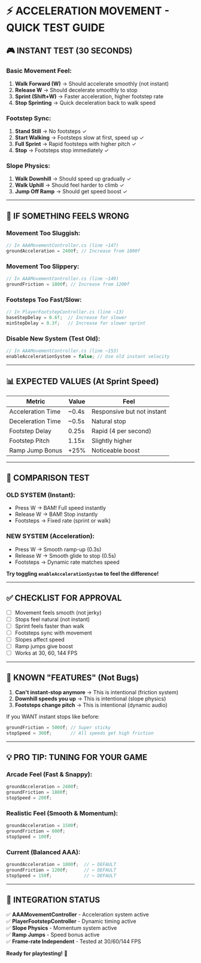 # ⚡ ACCELERATION MOVEMENT - QUICK TEST GUIDE

## 🎮 **INSTANT TEST (30 SECONDS)**

### **Basic Movement Feel:**
1. **Walk Forward (W)** → Should accelerate smoothly (not instant)
2. **Release W** → Should decelerate smoothly to stop
3. **Sprint (Shift+W)** → Faster acceleration, higher footstep rate
4. **Stop Sprinting** → Quick deceleration back to walk speed

### **Footstep Sync:**
1. **Stand Still** → No footsteps ✓
2. **Start Walking** → Footsteps slow at first, speed up ✓
3. **Full Sprint** → Rapid footsteps with higher pitch ✓
4. **Stop** → Footsteps stop immediately ✓

### **Slope Physics:**
1. **Walk Downhill** → Should speed up gradually ✓
2. **Walk Uphill** → Should feel harder to climb ✓
3. **Jump Off Ramp** → Should get speed boost ✓

---

## 🔧 **IF SOMETHING FEELS WRONG**

### **Movement Too Sluggish:**
```csharp
// In AAAMovementController.cs (line ~147)
groundAcceleration = 2400f; // Increase from 1800f
```

### **Movement Too Slippery:**
```csharp
// In AAAMovementController.cs (line ~149)
groundFriction = 1800f; // Increase from 1200f
```

### **Footsteps Too Fast/Slow:**
```csharp
// In PlayerFootstepController.cs (line ~13)
baseStepDelay = 0.6f;  // Increase for slower
minStepDelay = 0.3f;   // Increase for slower sprint
```

### **Disable New System (Test Old):**
```csharp
// In AAAMovementController.cs (line ~153)
enableAccelerationSystem = false; // Use old instant velocity
```

---

## 📊 **EXPECTED VALUES (At Sprint Speed)**

| Metric | Value | Feel |
|--------|-------|------|
| Acceleration Time | ~0.4s | Responsive but not instant |
| Deceleration Time | ~0.5s | Natural stop |
| Footstep Delay | 0.25s | Rapid (4 per second) |
| Footstep Pitch | 1.15x | Slightly higher |
| Ramp Jump Bonus | +25% | Noticeable boost |

---

## 🎯 **COMPARISON TEST**

### **OLD SYSTEM (Instant):**
- Press W → BAM! Full speed instantly
- Release W → BAM! Stop instantly
- Footsteps → Fixed rate (sprint or walk)

### **NEW SYSTEM (Acceleration):**
- Press W → Smooth ramp-up (0.3s)
- Release W → Smooth glide to stop (0.5s)
- Footsteps → Dynamic rate matches speed

**Try toggling `enableAccelerationSystem` to feel the difference!**

---

## ✅ **CHECKLIST FOR APPROVAL**

- [ ] Movement feels smooth (not jerky)
- [ ] Stops feel natural (not instant)
- [ ] Sprint feels faster than walk
- [ ] Footsteps sync with movement
- [ ] Slopes affect speed
- [ ] Ramp jumps give boost
- [ ] Works at 30, 60, 144 FPS

---

## 🚨 **KNOWN "FEATURES" (Not Bugs)**

1. **Can't instant-stop anymore** → This is intentional (friction system)
2. **Downhill speeds you up** → This is intentional (slope physics)
3. **Footsteps change pitch** → This is intentional (dynamic audio)

If you WANT instant stops like before:
```csharp
groundFriction = 5000f; // Super sticky
stopSpeed = 300f;       // All speeds get high friction
```

---

## 💡 **PRO TIP: TUNING FOR YOUR GAME**

### **Arcade Feel (Fast & Snappy):**
```csharp
groundAcceleration = 2400f;
groundFriction = 1800f;
stopSpeed = 200f;
```

### **Realistic Feel (Smooth & Momentum):**
```csharp
groundAcceleration = 1500f;
groundFriction = 800f;
stopSpeed = 100f;
```

### **Current (Balanced AAA):**
```csharp
groundAcceleration = 1800f;  // ← DEFAULT
groundFriction = 1200f;      // ← DEFAULT
stopSpeed = 150f;            // ← DEFAULT
```

---

## 📝 **INTEGRATION STATUS**

✅ **AAAMovementController** - Acceleration system active  
✅ **PlayerFootstepController** - Dynamic timing active  
✅ **Slope Physics** - Momentum system active  
✅ **Ramp Jumps** - Speed bonus active  
✅ **Frame-rate Independent** - Tested at 30/60/144 FPS  

**Ready for playtesting!** 🚀
